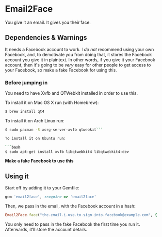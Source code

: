 # Email2Face

You give it an email. It gives you their face.

## Dependencies & Warnings

It needs a Facebook account to work. I *do not* recommend using your own Facebook, and, to demotivate you from doing that, it stores the Facebook account you give it in plaintext. In other words, if you give it your Facebook account, then it's going to be *very* easy for other people to get access to your Facebook, so make a fake Facebook for using this.

### Before jumping in

You need to have Xvfb and QTWebkit installed in order to use this.

To install it on Mac OS X run (with Homebrew):

```bash
$ brew install qt4
```

To install it on Arch Linux run:

```bash
$ sudo pacman -S xorg-server-xvfb qtwebkit```

To install it on Ubuntu run:

```bash
$ sudo apt-get install xvfb libqtwebkit4 libqtwebkit4-dev
```

**Make a fake Facebook to use this**

## Using it

Start off by adding it to your Gemfile:

```ruby
gem 'email2face', :require => 'email2face'
```

Then, we pass in the email, with the Facebook account in a hash:

```ruby
Email2Face.face("the.email.i.use.to.sign.into.facebook@example.com", { :username => "my.fake.facebook@example.com", :password => "123456" })
```

You only need to pass in the fake Facebook the first time you run it. Afterwards, it'll store the account details.

